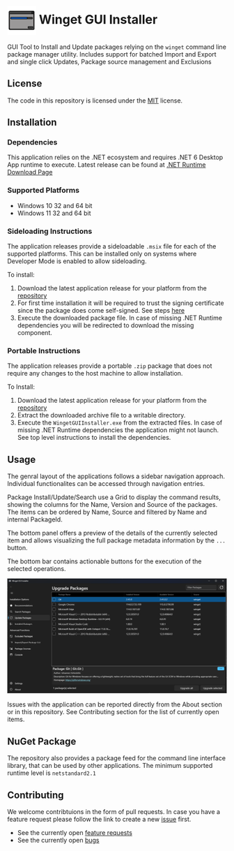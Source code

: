 # <img align="center" width="auto" height="auto" src="logo.png"> Winget GUI Installer 

GUI Tool to Install and Update packages relying on the ```winget``` command line package manager utility. Includes support for batched Import and Export and single click Updates, Package source management and Exclusions

## License

The code in this repository is licensed under the [MIT](https://github.com/zsolt3991/WingetGUIInstaller/blob/master/LICENSE) license.

## Installation

### Dependencies
This application relies on the .NET ecosystem and requires .NET 6 Desktop App runtime to execute. Latest release can be found at [.NET Runtime Download Page](https://dotnet.microsoft.com/en-us/download/dotnet/6.0)

### Supported Platforms
- Windows 10 32 and 64 bit
- Windows 11 32 and 64 bit

### Sideloading Instructions

The application releases provide a sideloadable ```.msix``` file for each of the supported platforms. This can be installed only on systems where Developer Mode is enabled to allow sideloading.

To install:
1. Download the latest application release for your platform from the [repository](https://github.com/zsolt3991/WingetGUIInstaller/releases/)
2. For first time installation it will be required to trust the signing certificate since the package does come self-signed. See steps [here](https://stackoverflow.com/a/24372483)
3. Execute the downloaded package file. In case of missing .NET Runtime dependencies you will be redirected to download the missing component.

### Portable Instructions

The application releases provide a portable ```.zip``` package that does not require any changes to the host machine to allow installation.

To Install:
1. Download the latest application release for your platform from the [repository](https://github.com/zsolt3991/WingetGUIInstaller/releases/)
2. Extract the downloaded archive file to a writable directory.
3. Execute the ```WingetGUIInstaller.exe``` from the extracted files. In case of missing .NET Runtime dependencies the application might not launch. See top level instructions to install the dependencies.

## Usage

The genral layout of the applications follows a sidebar navigation approach. Individual functionalites can be accessed through navigation entries.

Package Install/Update/Search use a Grid to display the command results, showing the columns for the Name, Version and Source of the packages. The items can be ordered by Name, Source and filtered by Name and internal PackageId.

The bottom panel offers a preview of the details of the currently selected item and allows visualizing the full package metadata information by the ```...``` button.

The bottom bar contains actionable buttons for the execution of the selected operations.

![App UI](app_ui.png)

Issues with the application can be reported directly from the About section or in this repository. See Contributing section for the list of currently open items.

## NuGet Package

The repository also provides a package feed for the command line interface library, that can be used by other applications. The minimum supported runtime level is ```netstandard2.1```

## Contributing

We welcome contribtuions in the form of pull requests. In case you have a feature request please follow the link to create a new [issue](https://github.com/zsolt3991/WingetGUIInstaller/issues/new) first.

- See the currently open [feature requests](https://github.com/zsolt3991/WingetGUIInstaller/issues?q=is%3Aissue+is%3Aopen+label%3Aenhancement)
- See the currently open [bugs](https://github.com/zsolt3991/WingetGUIInstaller/issues?q=is%3Aissue+is%3Aopen+label%3Abug)